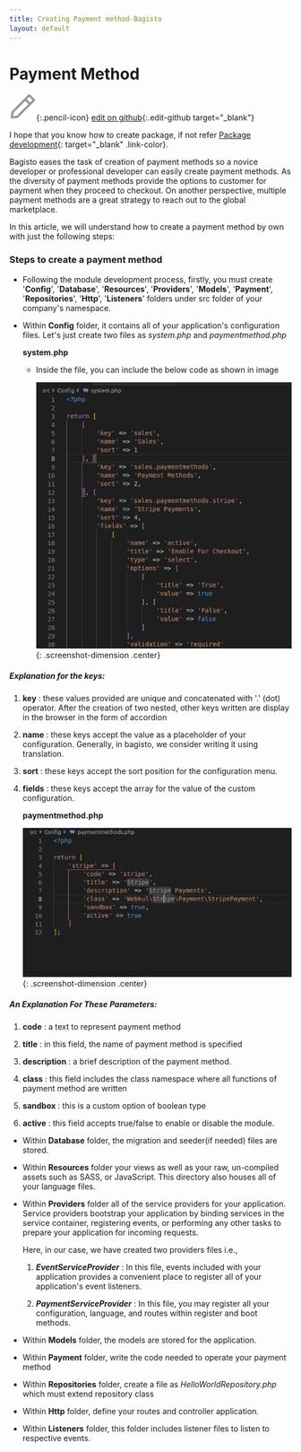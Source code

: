 ```yaml
---
title: Creating Payment method-Bagisto
layout: default
---
```


# Payment Method

![](assets/images/icons/Icon-Pencil-Large.svg){:.pencil-icon}
[edit on github](https://github.com/bagisto/bagisto-docs/blob/master/create_payment_method.md){:.edit-github target="\_blank"}

I hope that you know how to create package, if not refer [Package development](create_package.md){: target="\_blank" .link-color}.

Bagisto eases the task of creation of payment methods so a novice developer or professional developer can easily create payment methods. As the diversity of payment methods provide the options to customer for payment when they proceed to checkout. On another perspective, multiple payment methods are a great strategy to reach out to the global marketplace.

In this article, we will understand how to create a payment method by own with just the following steps:

### Steps to create a payment method

- Following the module development process, firstly, you must create '**Config**', '**Database**', '**Resources**', '**Providers**', '**Models**', '**Payment**', '**Repositories**', '**Http**', '**Listeners**' folders under src folder of your company's namespace.

- Within **Config** folder, it contains all of your application's configuration files. Let's just create two files as _system.php_ and _paymentmethod.php_

  **system.php**

  - Inside the file, you can include the below code as shown in image

    ![system-configuration](assets/images/Bagisto_Docs_Images/payment-config-1.png){: .screenshot-dimension .center}

##### Explanation for the keys:

1. **key** : these values provided are unique and concatenated with '.' (dot) operator. After the creation of two nested, other keys written are display in the browser in the form of accordion

2. **name** : these keys accept the value as a placeholder of your configuration. Generally, in bagisto, we consider writing it using translation.

3. **sort** : these keys accept the sort position for the configuration menu.

4. **fields** : these keys accept the array for the value of the custom configuration.


    **paymentmethod.php**

    ![payment-method-configuration](assets/images/Bagisto_Docs_Images/payment-config-2.png){:  .screenshot-dimension .center}

##### An Explanation For These Parameters:

1.  **code** : a text to represent payment method

2.  **title** : in this field, the name of payment method is specified

3.  **description** : a brief description of the payment method.

4.  **class** : this field includes the class namespace where all functions of payment method are written

5.  **sandbox** : this is a custom option of boolean type

6.  **active** : this field accepts true/false to enable or disable the module.

- Within **Database** folder, the migration and seeder(if needed) files are stored.

- Within **Resources** folder your views as well as your raw, un-compiled assets such as SASS, or JavaScript. This directory also houses all of your language files.

- Within **Providers** folder all of the service providers for your application. Service providers bootstrap your application by binding services in the service container, registering events, or performing any other tasks to prepare your application for incoming requests.

  Here, in our case, we have created two providers files i.e.,

  1. **_EventServiceProvider_** : In this file, events included with your application provides a convenient place to register all of your application's event listeners.

  2. **_PaymentServiceProvider_** : In this file, you may register all your configuration, language, and routes within register and boot methods.

* Within **Models** folder, the models are stored for the application.

* Within **Payment** folder, write the code needed to operate your payment method

* Within **Repositories** folder, create a file as _HelloWorldRepository.php_ which must extend repository class

* Within **Http** folder, define your routes and controller application.

* Within **Listeners** folder, this folder includes listener files to listen to respective events.
